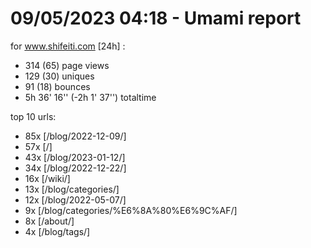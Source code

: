 # 09/05/2023 04:18 - Umami report
for www.shifeiti.com [24h] :

 - 314 (65) page views
 - 129 (30) uniques
 - 91 (18) bounces
 - 5h 36' 16'' (-2h 1' 37'') totaltime


top 10 urls:
 - 85x [/blog/2022-12-09/]
 - 57x [/]
 - 43x [/blog/2023-01-12/]
 - 34x [/blog/2022-12-22/]
 - 16x [/wiki/]
 - 13x [/blog/categories/]
 - 12x [/blog/2022-05-07/]
 - 9x [/blog/categories/%E6%8A%80%E6%9C%AF/]
 - 8x [/about/]
 - 4x [/blog/tags/]


